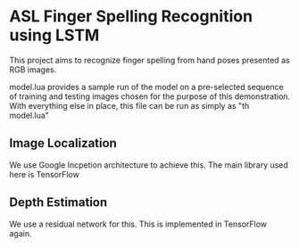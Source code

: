 # ASL Finger Spelling Recognition using LSTM

This project aims to recognize finger spelling from hand poses presented as RGB images.

model.lua provides a sample run of the model on a pre-selected sequence of training and testing images chosen for the purpose of this demonstration. With everything else in place, this file can be run as simply as "th model.lua"

## Image Localization
We use Google Incpetion architecture to achieve this. The main library used here is TensorFlow

## Depth Estimation
We use a residual network for this. This is implemented in TensorFlow again.
